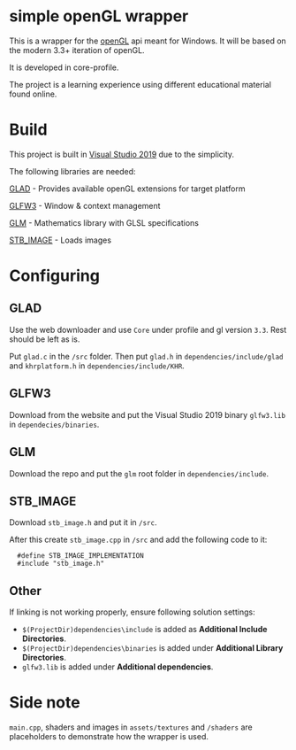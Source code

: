 # simple openGL wrapper 

This is a wrapper for the [openGL](https://www.opengl.org//) api meant for Windows. It will be based on the modern 3.3+ iteration of openGL.

It is developed in core-profile.

The project is a learning experience using different educational material found online. 
 
# Build

This project is built in [Visual Studio 2019](https://visualstudio.microsoft.com/vs/) due to the simplicity.

The following libraries are needed:

[GLAD](https://glad.dav1d.de) - Provides available openGL extensions for target platform

[GLFW3](https://www.glfw.org/) - Window & context management

[GLM](https://github.com/g-truc/glm) - Mathematics library with GLSL specifications

[STB_IMAGE](https://github.com/nothings/stb) - Loads images

# Configuring

 ## GLAD
 Use the web downloader and use `Core` under profile and gl version `3.3`. Rest should be left as is.
 
 Put `glad.c` in the `/src` folder. Then put `glad.h` in `dependencies/include/glad` and `khrplatform.h` in `dependencies/include/KHR`.
 
 ## GLFW3
 Download from the website and put the Visual Studio 2019 binary `glfw3.lib` in `dependecies/binaries`.
 
 ## GLM
 Download the repo and put the `glm` root folder in `dependencies/include`.
 
 ## STB_IMAGE
 Download `stb_image.h` and put it in `/src`.
 
 After this create `stb_image.cpp` in `/src` and add the following code to it:
 
      #define STB_IMAGE_IMPLEMENTATION
      #include "stb_image.h"
      
## Other

If linking is not working properly, ensure following solution settings:
* `$(ProjectDir)dependencies\include` is added as **Additional Include Directories**.
* `$(ProjectDir)dependencies\binaries` is added under **Additional Library Directories**.
* `glfw3.lib` is added under **Additional dependencies**.

# Side note
`main.cpp`, shaders and images in `assets/textures` and `/shaders` are placeholders to demonstrate how the wrapper is used.
